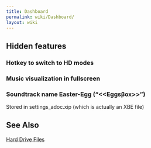 ```yaml
---
title: Dashboard
permalink: wiki/Dashboard/
layout: wiki
---
```


Hidden features
---------------

### Hotkey to switch to HD modes

### Music visualization in fullscreen

### Soundtrack name Easter-Egg (“&lt;<Eggs&beta;ox>&gt;”)

Stored in settings\_adoc.xip (which is actually an XBE file)

See Also
--------

[Hard Drive Files](/wiki/Hard_Drive_Files "wikilink")

